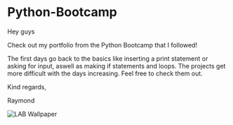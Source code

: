 # Python-Bootcamp

Hey guys

Check out my portfolio from the Python Bootcamp that I followed!

The first days go back to the basics like inserting a print statement or asking for input, aswell as making if statements and loops.
The projects get more difficult with the days increasing. Feel free to check them out.

Kind regards,

Raymond



![LAB Wallpaper](https://user-images.githubusercontent.com/84017521/169704807-28647678-2dc1-4b7d-a653-046f583463c4.png)
